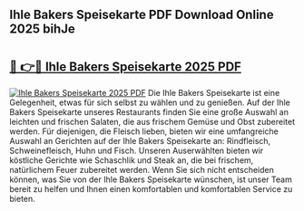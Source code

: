 ## Ihle Bakers Speisekarte PDF Download Online 2025 bihJe

# <h2><a href="http://gc7pknx.nevu.top/?p=Ihle+Bakers+Speisekarte">🔗 👉🔴 Ihle Bakers Speisekarte 2025 PDF</a></h2>

[![Ihle Bakers Speisekarte 2025 PDF](https://i.imgur.com/dBaPXMq.png)](http://gc7pknx.nevu.top/?p=Ihle+Bakers+Speisekarte)
Die Ihle Bakers Speisekarte ist eine Gelegenheit, etwas für sich selbst zu wählen und zu genießen. Auf der Ihle Bakers Speisekarte unseres Restaurants finden Sie eine große Auswahl an leichten und frischen Salaten, die aus frischem Gemüse und Obst zubereitet werden. Für diejenigen, die Fleisch lieben, bieten wir eine umfangreiche Auswahl an Gerichten auf der Ihle Bakers Speisekarte an: Rindfleisch, Schweinefleisch, Huhn und Fisch. Unseren Auserwählten bieten wir köstliche Gerichte wie Schaschlik und Steak an, die bei frischem, natürlichem Feuer zubereitet werden. Wenn Sie sich nicht entscheiden können, was Sie von der Ihle Bakers Speisekarte wünschen, ist unser Team bereit zu helfen und Ihnen einen komfortablen und komfortablen Service zu bieten.
